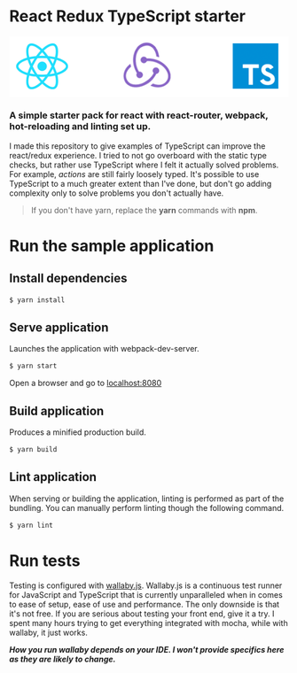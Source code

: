 # React Redux TypeScript starter

<img align="center" src="./logo.png">


### A simple starter pack for react with react-router, webpack, hot-reloading and linting set up. 

I made this repository to give examples of TypeScript can improve the react/redux experience.
I tried to not go overboard with the static type checks, but rather use TypeScript where
I felt it actually solved problems. For example, *actions* are still fairly loosely typed. It's
possible to use TypeScript to a much greater extent than I've done, but don't go adding
complexity only to solve problems you don't actually have.

> If you don't have yarn, replace the **yarn** commands with **npm**.

# Run the sample application

## Install dependencies
```sh
$ yarn install
```
## Serve application
Launches the application with webpack-dev-server.
```sh
$ yarn start
```
Open a browser and go to [localhost:8080](http://localhost:8080)
## Build application
Produces a minified production build.
```sh
$ yarn build
```
## Lint application
When serving or building the application, linting is performed as part
of the bundling. You can manually perform linting though the following command.
```sh
$ yarn lint
```

# Run tests
Testing is configured with [wallaby.js](https://wallabyjs.com/).
Wallaby.js is a continuous test runner for JavaScript and TypeScript
that is currently unparalleled when in comes to ease of setup, ease of
use and performance. The only downside is that it's not free. If you are
serious about testing your front end, give it a try. I spent many hours
trying to get everything integrated with mocha, while with wallaby, it
just works.

***How you run wallaby depends on your IDE. I won't provide specifics
here as they are likely to change.***
